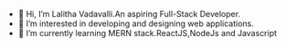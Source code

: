 - 👋 Hi, I’m Lalitha Vadavalli.An aspiring Full-Stack Developer.
- 👀 I’m interested in developing and designing web applications.
- 🌱 I’m currently learning  MERN stack.ReactJS,NodeJs and Javascript

<!---
LalithaRamanaV/LalithaRamanaV is a ✨ special ✨ repository because its `README.md` (this file) appears on your GitHub profile.
You can click the Preview link to take a look at your changes.
--->
